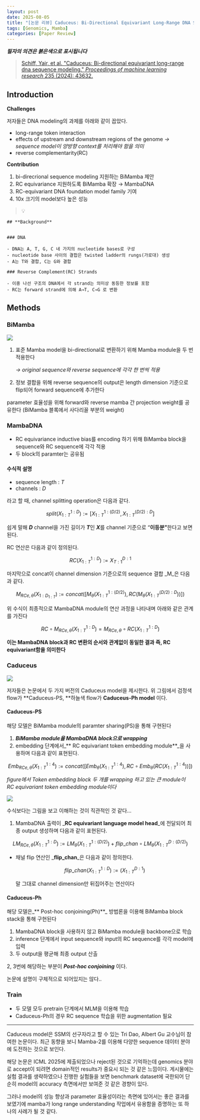 ```yaml
---
layout: post
date: 2025-08-05
title: "[논문 리뷰] Caduceus: Bi-Directional Equivariant Long-Range DNA Sequence Modeling"
tags: [Genomics, Mamba]
categories: [Paper Review]
---
```


<span class="notion-red">_**필자의 의견은 붉은색으로 표시됩니다**_</span>


> [Schiff, Yair, et al. "Caduceus: Bi-directional equivariant long-range dna sequence modeling." ](https://pmc.ncbi.nlm.nih.gov/articles/PMC12189541/)[_Proceedings of machine learning research_](https://pmc.ncbi.nlm.nih.gov/articles/PMC12189541/)[ 235 (2024): 43632.](https://pmc.ncbi.nlm.nih.gov/articles/PMC12189541/)



## Introduction


**Challenges**


저자들은 DNA modeling의 과제를 아래와 같이 꼽았다.

- long-range token interaction
- effects of upstream and downstream regions of the genome 
_→ sequence model이 양방향 context를 처리해야 함을 의미_
- reverse complementarity(RC)

**Contribution**

1. bi-direcrional sequence modeling 지원하는 BiMamba 제안
1. RC equivariance 지원하도록 BiMamba 확장 → MambaDNA
1. RC-equivariant DNA foundation model family 기여
1. 10x 크기의 model보다 높은 성능

> 💡 


	## **Background**


	### DNA

	- DNA는 A, T, G, C 네 가지의 nucleotide bases로 구성
	- nucleotide base 사이의 결합은 twisted ladder의 rungs(가로대) 생성
	- A는 T와 결합, C는 G와 결합

	### Reverse Complement(RC) Strands

	- 이중 나선 구조의 DNA에서 각 strand는 의미상 동등한 정보를 포함
	- RC는 forward strand에 의해 A→T, C→G 로 변환


## Methods



### BiMamba


![](https://prod-files-secure.s3.us-west-2.amazonaws.com/542b861c-36a8-4051-84e5-8804b6728dba/2c247d59-7815-4980-99f0-8f0d21f445a7/image.png?X-Amz-Algorithm=AWS4-HMAC-SHA256&X-Amz-Content-Sha256=UNSIGNED-PAYLOAD&X-Amz-Credential=ASIAZI2LB4662P3XJMW6%2F20250922%2Fus-west-2%2Fs3%2Faws4_request&X-Amz-Date=20250922T090137Z&X-Amz-Expires=3600&X-Amz-Security-Token=IQoJb3JpZ2luX2VjEKH%2F%2F%2F%2F%2F%2F%2F%2F%2F%2FwEaCXVzLXdlc3QtMiJHMEUCIF%2B2coUkOt8vHeZebum2NaHdOu4Xb5WMuLjEy7%2F%2Bjma%2BAiEA2dThxOg7GrJ%2FPmoTZQAk2ydPzUgOUnOV%2B58QvLYVbBoq%2FwMIKhAAGgw2Mzc0MjMxODM4MDUiDImyIcsmX4Oh95DfGCrcA585YvXUabHgFK4DtWxJIgoWH1BFd%2BKSGKP8X5Xj65qLSvTbNOpMXdx3L7RXAs35%2BTMUpJ2WnMQ6vPWrb73MA3FIdHTj3n2NyssF5bq%2F7I1YgJmB5fqEmzoom1hdl0HkRDOMKv76xEq2AH3WhyX9F3mjtVWx%2B0L7IUjvMhugjuwB5Rk%2FVvIoOhqW3rLcHXwhlWA96P1sxwFM6WKxcXNTdPq%2BS14EiE86kxc2CC8zSMNNdDl15haAmxGGCUoGuNhgvWnR09w%2BIlePguBOUimUOeeEnzdivYLH5kQJ1rlsiVp2JWn0pbVw6JxgWj545L6%2FmIm3PoJwohX0LHIh3nChCVXwLjut%2F8QsGwNcIZGTSjYzEvtPDQzAU12v6fj6mqBxc3MMjd7DJuawkJN2ob2Q2ii7KP5dTC30y2FiFeG48vdtcH%2BiTrx5ILO69bnjRTHutpTWMX3sSZt39WkVCvHlFEV6VDgQC1%2BZW1y4jFI5Z875p8qFCRF363RLAn5KB1UKB9dvppd3NQ1%2FviGpNvGMnad%2BQRi3tGwfSyMe2igvJzojTRhgk6Ft2h70mONcZa3KC5o00dyBmagcLBJpvjaS258ohBghqaz6zjN%2FLv9A6omik2dUrYKeIBRbfXxQMOWdxMYGOqUBO7I8nyzF9QTjT4sdKCsJsU8FMHsicDvhn%2Fc0N7hLSFzsH23eZ1znOqty3Il9qpapJb10%2B4V6f9Q982TlvMq0qXjQt5WwI8C2huIlNI9b0%2F2MYVYUNPvXT3H5DyZV1KC0FopN%2B2uNP%2FQ3sa10FSgkuIficJoBl2aQtuYTr2nckLDwiw%2B5KjEp07gXBy3yUuEn84guCGNmmEg9HJvqWFi0f4zhJG67&X-Amz-Signature=4ea87100b5ca3cb9dd73ba906ff40e81e5e5fb472b6015f9aa3307899bdad646&X-Amz-SignedHeaders=host&x-amz-checksum-mode=ENABLED&x-id=GetObject)

1. 표준 Mamba model을 bi-directional로 변환하기 위해 Mamba module을 두 번 적용한다

	_→ original sequence와 reverse sequence에 각각 한 번씩 적용_

1. 정보 결합을 위해 reverse sequence의 output은 length dimension 기준으로 flip되어 forward sequence에 추가한다

parameter 효율성을 위해 forward와 reverse mamba 간 projection weight를 공유한다 (BiMamba 블록에서 사다리꼴 부분의 weight)



### MambaDNA

- RC equivariance inductive bias를 encoding 하기 위해 BiMamba block을 sequence와 RC sequence에 각각 적용
- 두 block의 paramter는 공유됨


#### 수식적 설명

- sequence length : _T_
- channels : _D_

라고 할 때,  channel splitting operation은 다음과 같다.


$$
split(X^{1:D}_{1:T}):=[X^{1:(D/2)}_{1:T},X^{(D/2):D}_{1:T}]
$$


<span class="notion-red">쉽게 말해 </span><span class="notion-red">_**D**_</span><span class="notion-red"> channel을 가진 길이가 </span><span class="notion-red">_**T**_</span><span class="notion-red">인 </span><span class="notion-red">_**X**_</span><span class="notion-red">를 channel 기준으로 “</span><span class="notion-red">**이등분”**</span><span class="notion-red">한다고 보면 된다.</span>


RC 연산은 다음과 같이 정의된다.


$$
RC(X^{1:D}_{1:T}):=X^{D:1}_{T:1}
$$


마지막으로 concat이 channel dimension 기준으로의 sequence 결합 _M_은 다음과 같다.


$$
M_{RCe,\theta}(X_{1:D_{1:T}}):=concat([M_{\theta}(X^{1:(D/2)}_{1:T}),RC(M_{\theta}(X^{(D/2):D}_{1:T}))])
$$


위 수식이 최종적으로 MambaDNA module의 연산 과정을 나타내며 아래와 같은 관계를 가진다


$$
RC\circ M_{RCe,\theta}(X^{1:D}_{1:T}) = M_{RCe,\theta} \circ RC(X^{1:D}_{1:T})
$$


**이는 MambaDNA block과 RC 변환의 순서와 관계없이 동일한 결과 즉, RC equivariant함을 의미한다**



### Caduceus


![](https://prod-files-secure.s3.us-west-2.amazonaws.com/542b861c-36a8-4051-84e5-8804b6728dba/f94a60d7-8145-473b-aef9-7c68d3ec604a/image.png?X-Amz-Algorithm=AWS4-HMAC-SHA256&X-Amz-Content-Sha256=UNSIGNED-PAYLOAD&X-Amz-Credential=ASIAZI2LB4662P3XJMW6%2F20250922%2Fus-west-2%2Fs3%2Faws4_request&X-Amz-Date=20250922T090138Z&X-Amz-Expires=3600&X-Amz-Security-Token=IQoJb3JpZ2luX2VjEKH%2F%2F%2F%2F%2F%2F%2F%2F%2F%2FwEaCXVzLXdlc3QtMiJHMEUCIF%2B2coUkOt8vHeZebum2NaHdOu4Xb5WMuLjEy7%2F%2Bjma%2BAiEA2dThxOg7GrJ%2FPmoTZQAk2ydPzUgOUnOV%2B58QvLYVbBoq%2FwMIKhAAGgw2Mzc0MjMxODM4MDUiDImyIcsmX4Oh95DfGCrcA585YvXUabHgFK4DtWxJIgoWH1BFd%2BKSGKP8X5Xj65qLSvTbNOpMXdx3L7RXAs35%2BTMUpJ2WnMQ6vPWrb73MA3FIdHTj3n2NyssF5bq%2F7I1YgJmB5fqEmzoom1hdl0HkRDOMKv76xEq2AH3WhyX9F3mjtVWx%2B0L7IUjvMhugjuwB5Rk%2FVvIoOhqW3rLcHXwhlWA96P1sxwFM6WKxcXNTdPq%2BS14EiE86kxc2CC8zSMNNdDl15haAmxGGCUoGuNhgvWnR09w%2BIlePguBOUimUOeeEnzdivYLH5kQJ1rlsiVp2JWn0pbVw6JxgWj545L6%2FmIm3PoJwohX0LHIh3nChCVXwLjut%2F8QsGwNcIZGTSjYzEvtPDQzAU12v6fj6mqBxc3MMjd7DJuawkJN2ob2Q2ii7KP5dTC30y2FiFeG48vdtcH%2BiTrx5ILO69bnjRTHutpTWMX3sSZt39WkVCvHlFEV6VDgQC1%2BZW1y4jFI5Z875p8qFCRF363RLAn5KB1UKB9dvppd3NQ1%2FviGpNvGMnad%2BQRi3tGwfSyMe2igvJzojTRhgk6Ft2h70mONcZa3KC5o00dyBmagcLBJpvjaS258ohBghqaz6zjN%2FLv9A6omik2dUrYKeIBRbfXxQMOWdxMYGOqUBO7I8nyzF9QTjT4sdKCsJsU8FMHsicDvhn%2Fc0N7hLSFzsH23eZ1znOqty3Il9qpapJb10%2B4V6f9Q982TlvMq0qXjQt5WwI8C2huIlNI9b0%2F2MYVYUNPvXT3H5DyZV1KC0FopN%2B2uNP%2FQ3sa10FSgkuIficJoBl2aQtuYTr2nckLDwiw%2B5KjEp07gXBy3yUuEn84guCGNmmEg9HJvqWFi0f4zhJG67&X-Amz-Signature=dca19cdbfa230a14a1fc57400f21dda794a90c81099c2883c98eede665962b95&X-Amz-SignedHeaders=host&x-amz-checksum-mode=ENABLED&x-id=GetObject)


저자들은 논문에서 두 가지 버전의 Caduceus model을 제시한다. 위 그림에서 검정색 flow가 **Caduceus-PS, **하늘색 flow가 **Caduceus-Ph model** 이다.



#### Caduceus-PS


해당 모델은 BiMamba module의 paramter sharing(PS)을 통해 구현된다

1. _**BiMamba module을 MambaDNA block으로 wrapping**_
1. embedding 단계에서_** RC equivariant token embedding module**_을 사용하며 다음과 같이 표현된다.

$$
Emb_{RCe,\theta}(X^{1:4}_{1:T}):=concat([Emb_{\theta}(X^{1:4}_{1:T}),RC \circ Emb_{\theta}(RC(X^{1:4}_{1:T}))])
$$


_figure에서 Token embedding block 두 개를 wrapping 하고 있는 큰 module이 RC equivariant token embedding module이다_


![](https://prod-files-secure.s3.us-west-2.amazonaws.com/542b861c-36a8-4051-84e5-8804b6728dba/b175e4da-71eb-4e91-8c23-a06dabe673c9/image.png?X-Amz-Algorithm=AWS4-HMAC-SHA256&X-Amz-Content-Sha256=UNSIGNED-PAYLOAD&X-Amz-Credential=ASIAZI2LB4662P3XJMW6%2F20250922%2Fus-west-2%2Fs3%2Faws4_request&X-Amz-Date=20250922T090138Z&X-Amz-Expires=3600&X-Amz-Security-Token=IQoJb3JpZ2luX2VjEKH%2F%2F%2F%2F%2F%2F%2F%2F%2F%2FwEaCXVzLXdlc3QtMiJHMEUCIF%2B2coUkOt8vHeZebum2NaHdOu4Xb5WMuLjEy7%2F%2Bjma%2BAiEA2dThxOg7GrJ%2FPmoTZQAk2ydPzUgOUnOV%2B58QvLYVbBoq%2FwMIKhAAGgw2Mzc0MjMxODM4MDUiDImyIcsmX4Oh95DfGCrcA585YvXUabHgFK4DtWxJIgoWH1BFd%2BKSGKP8X5Xj65qLSvTbNOpMXdx3L7RXAs35%2BTMUpJ2WnMQ6vPWrb73MA3FIdHTj3n2NyssF5bq%2F7I1YgJmB5fqEmzoom1hdl0HkRDOMKv76xEq2AH3WhyX9F3mjtVWx%2B0L7IUjvMhugjuwB5Rk%2FVvIoOhqW3rLcHXwhlWA96P1sxwFM6WKxcXNTdPq%2BS14EiE86kxc2CC8zSMNNdDl15haAmxGGCUoGuNhgvWnR09w%2BIlePguBOUimUOeeEnzdivYLH5kQJ1rlsiVp2JWn0pbVw6JxgWj545L6%2FmIm3PoJwohX0LHIh3nChCVXwLjut%2F8QsGwNcIZGTSjYzEvtPDQzAU12v6fj6mqBxc3MMjd7DJuawkJN2ob2Q2ii7KP5dTC30y2FiFeG48vdtcH%2BiTrx5ILO69bnjRTHutpTWMX3sSZt39WkVCvHlFEV6VDgQC1%2BZW1y4jFI5Z875p8qFCRF363RLAn5KB1UKB9dvppd3NQ1%2FviGpNvGMnad%2BQRi3tGwfSyMe2igvJzojTRhgk6Ft2h70mONcZa3KC5o00dyBmagcLBJpvjaS258ohBghqaz6zjN%2FLv9A6omik2dUrYKeIBRbfXxQMOWdxMYGOqUBO7I8nyzF9QTjT4sdKCsJsU8FMHsicDvhn%2Fc0N7hLSFzsH23eZ1znOqty3Il9qpapJb10%2B4V6f9Q982TlvMq0qXjQt5WwI8C2huIlNI9b0%2F2MYVYUNPvXT3H5DyZV1KC0FopN%2B2uNP%2FQ3sa10FSgkuIficJoBl2aQtuYTr2nckLDwiw%2B5KjEp07gXBy3yUuEn84guCGNmmEg9HJvqWFi0f4zhJG67&X-Amz-Signature=4b65e8dbaa281902f9d8e159aae3f5d2e46169b84cac6184adfee32b7e3723b7&X-Amz-SignedHeaders=host&x-amz-checksum-mode=ENABLED&x-id=GetObject)


<span class="notion-red">수식보다는 그림을 보고 이해하는 것이 직관적인 것 같다…</span>

1. MambaDNA 출력이 _**RC equivariant language model head**_에 전달되어 최종 output 생성하며 다음과 같이 표현된다.

$$
LM_{RCe,\theta}(X^{1:D}_{1:T}):= LM_{\theta}(X^{1:(D/2)}_{1:T})+flip\_chan\circ LM_{\theta}(X^{D:(D/2)}_{1:T})
$$

- 채널 flip 연산인 _**flip\_chan**_은 다음과 같이 정의한다.

	$$
	flip\_chan(X^{1:D}_{1:T}):=(X^{D:1}_{1:T})
	$$


	말 그대로 channel dimension만 뒤집어주는 연산이다



#### Caduceus-Ph


해당 모델은_** Post-hoc conjoining(Ph)**_ 방법론을 이용해 BiMamba block stack을 통해 구현된다

1. MambaDNA block을 사용하지 않고 BiMamba module을 backbone으로 학습
1. inference 단계에서 input sequence와 input의 RC sequence를 각각 model에 입력
1. 두 output을 평균해 최종 output 산출

2, 3번에 해당하는 부분이 _**Post-hoc conjoining**_ 이다.


<span class="notion-red">논문에 설명이 구체적으로 되어있지는 않다..</span>



### Train

- 두 모델 모두 pretrain 단계에서 MLM을 이용해 학습
- Caduceus-Ph의 경우 RC sequence 학습을 위한 augmentation 필요

---


<span class="notion-red">Caduceus model은 SSM의 선구자라고 할 수 있는 Tri Dao, Albert Gu 교수님이 참여한 논문이다. 최근 동향을 보니 Mamba-2를 이용해 다양한 sequence 데이터 분야에 도전하는 것으로 보인다.</span>


<span class="notion-red">해당 논문은 ICML 2025에 제출되었으나 reject된 것으로 기억하는데 genomics 분야로 accept이 되려면 domain적인 results가 중요시 되는 것 같은 느낌이다. 게시물에는 실험 결과를 생략하였으나 진행한 실험들을 보면 benchmark dataset에 국한되어 단순히 model의 accuracy 측면에서만 보여준 것 같은 경향이 있다.</span>


<span class="notion-red">그러나 model의 성능 향상과 parameter 효율성이라는 측면에 있어서는 좋은 결과를 보였기에 mamba가 long range understanding 작업에서 유용함을 증명하는 또 하나의 사례가 될 것 같다.</span>

